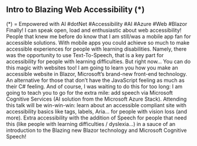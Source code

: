 ## Intro to Blazing Web Accessibility (*) ##
(*) = Empowered with AI
#dotNet #Accessibility #AI #Azure #Web #Blazor
Finally! I can speak open, load and enthusiastic about web accessibility! People that knew me before do know that I am still/was a mobile app fan for accessible solutions. With mobile apps you could achieve so much to make accessible experiences for people with learning disabilities. Namely, there was the opportunity to use Text-To-Speech, that is a key part for accessibility for people with learning difficulties. But right now… You can do this magic with websites too!
I am going to learn you how you make an accessible website in Blazor, Microsoft’s brand-new front-end technology. An alternative for those that don’t have the JavaScript feeling as much as their C# feeling. And of course, I was waiting to do this for too long: I am going to teach you to go for the extra mile: add speech via Microsoft Cognitive Services (AI solution from the Microsoft Azure Stack).
Attending this talk will be win-win-win: learn about an accessible compliant site with accessibility basics like tags, labels, Aria... for people with vision loss (and more). Extra accessibility with the addition of Speech for people that need this (like people with learning difficulties / dyslexia…) in a sauce of an introduction to the Blazing new Blazor technology and Microsoft Cognitive Speech!
